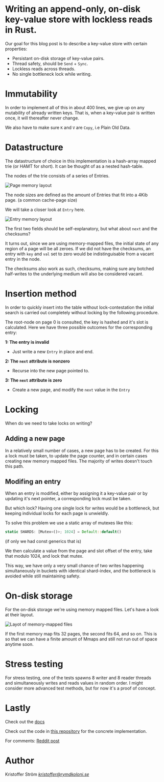 # Writing an append-only, on-disk key-value store with lockless reads in Rust.

Our goal for this blog post is to describe a key-value store with certain properties:

* Persistant on-disk storage of key-value pairs.
* Thread safety, should be `Send` + `Sync`.
* Lockless reads across threads.
* No single bottleneck lock while writing.

# Immutability

In order to implement all of this in about 400 lines, we give up on any mutability of already written keys. That is, when a key-value pair is written once, it will thereafter never change.

We also have to make sure `K` and `V` are `Copy`, i.e Plain Old Data.

# Datastructure

The datastructure of choice in this implementation is a hash-array mapped trie (or HAMT for short). It can be thought of as a nested hash-table.

The nodes of the trie consists of a series of Entries.

![Page memory layout](page.png "Page memory layout")

The node sizes are defined as the amount of Entries that fit into a 4Kib page. (a common cache-page size)

We will take a closer look at `Entry` here.

![Entry memory layout](entry.png "Entry memory layout")

The first two fields should be self-explanatory, but what about `next` and the checksums?

It turns out, since we are using memory-mapped files, the initial state of any region of a page will be all zeroes. If we did not have the checksums, an entry with `key` and `val` set to zero would be indistinguisable from a vacant entry in the node.

The checksums also work as such, checksums, making sure any botched half-writes to the underlying medium will also be considered vacant.

# Insertion method

In order to quickly insert into the table without lock-contestation the initial search is carried out completely without locking by the following procedure.

The root-node on page 0 is consulted, the key is hashed and it's slot is calculated. Here we have three possible outcomes for the corresponding entry:

**1: The entry is invalid**

* Just write a new `Entry` in place and end.

**2: The `next` attribute is nonzero**

* Recurse into the new page pointed to.

**3: The `next` attribute is zero**

* Create a new page, and modify the `next` value in the `Entry`

# Locking

When do we need to take locks on writing?

## Adding a new page

In a relatively small number of cases, a new page has to be created. For this a lock must be taken, to update the page counter, and in certain cases creating new memory mapped files. The majority of writes doesn't touch this path.

## Modifing an entry

When an entry is modified, either by assigning it a key-value pair or by updating it's next pointer, a corresponding lock must be taken.

But which lock? Having one single lock for writes would be a bottleneck, but keeping individual locks for each page is unwieldly.

To solve this problem we use a static array of mutexes like this:

```rust
static SHARDS: [Mutex<()>; 1024] = Default::default()
```

(if only we had const generics that is)

We then calculate a value from the page and slot offset of the entry, take that modulo 1024, and lock that mutex.

This way, we have only a very small chance of two writes happening simultaneously in buckets with identical shard-index, and the bottleneck is avoided while still maintaining safety.

# On-disk storage

For the on-disk storage we're using memory mapped files. Let's have a look at their layout.

![Layot of memory-mapped files](lanes.png "Lanes")

If the first memory map fits 32 pages, the second fits 64, and so on. This is so that we can have a finite amount of Mmaps and still not run out of space anytime soon.

# Stress testing

For stress testing, one of the tests spawns 8 writer and 8 reader threads and simultaneously writes and reads values in random order. I might consider more advanced test methods, but for now it's a proof of concept.

# Lastly

Check out the [docs](https://docs.rs/appendix/)

Check out the code in [this repository](https://github.com/krl/appendix/) for the concrete implementation.

For comments: [Reddit post](https://www.reddit.com/r/rust/comments/aiyzco/writing_an_appendonly_ondisk_keyvalue_store_with/)

# Author

Kristoffer Ström *<kristoffer@rymdkoloni.se>*




